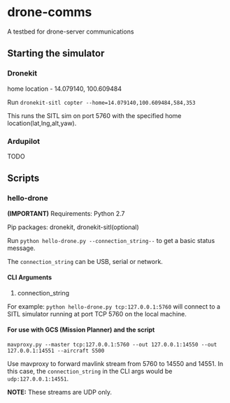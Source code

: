 # drone-comms
A testbed for drone-server communications

## Starting the simulator
### Dronekit
home location - 14.079140, 100.609484

Run ```dronekit-sitl copter --home=14.079140,100.609484,584,353```

This runs the SITL sim on port 5760 with the specified home location(lat,lng,alt,yaw).

### Ardupilot
TODO


## Scripts

### hello-drone

**(IMPORTANT)** Requirements: Python 2.7

Pip packages: dronekit, dronekit-sitl(optional)

Run ```python hello-drone.py --connection_string--``` to get a basic status message.

The ```connection_string``` can be USB, serial or network.

#### CLI Arguments
1. connection_string

For example: ```python hello-drone.py tcp:127.0.0.1:5760``` will connect to a SITL simulator running at port TCP 5760 on the local machine. 

#### For use with GCS (Mission Planner) **and** the script

```mavproxy.py --master tcp:127.0.0.1:5760 --out 127.0.0.1:14550 --out 127.0.0.1:14551 --aircraft S500```

Use mavproxy to forward mavlink stream from 5760 to 14550 and 14551. In this case, the ```connection_string``` in the CLI args would be ```udp:127.0.0.1:14551```.

**NOTE:** These streams are UDP only.





